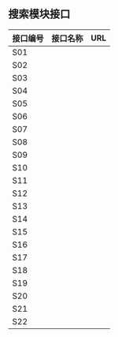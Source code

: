 ## 搜索模块接口

| 接口编号 | 接口名称 | URL |
| :--- | :--- | :--- |
| S01 |  |  |
| S02 |  |  |
| S03 |  |  |
| S04 |  |  |
| S05 |  |  |
| S06 |  |  |
| S07 |  |  |
| S08 |  |  |
| S09 |  |  |
| S10 |  |  |
| S11 |  |  |
| S12 |  |  |
| S13 |  |  |
| S14 |  |  |
| S15 |  |  |
| S16 |  |  |
| S17 |  |  |
| S18 |  |  |
| S19 |  |  |
| S20 |  |  |
| S21 |  |  |
| S22 |  |  |



